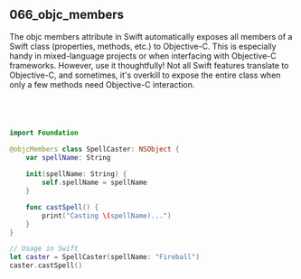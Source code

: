 ## 066_objc_members

The objc members attribute in Swift automatically exposes all members of a Swift class (properties, methods, etc.) to Objective-C. This is especially handy in mixed-language projects or when interfacing with Objective-C frameworks. However, use it thoughtfully! Not all Swift features translate to Objective-C, and sometimes, it's overkill to expose the entire class when only a few methods need Objective-C interaction.

```swift




import Foundation

@objcMembers class SpellCaster: NSObject {
    var spellName: String
    
    init(spellName: String) {
        self.spellName = spellName
    }

    func castSpell() {
        print("Casting \(spellName)...")
    }
}

// Usage in Swift
let caster = SpellCaster(spellName: "Fireball")
caster.castSpell()
```